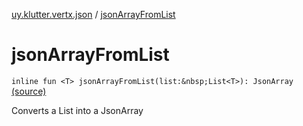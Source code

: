 [uy.klutter.vertx.json](index.md) / [jsonArrayFromList](.)


# jsonArrayFromList
`inline fun <T> jsonArrayFromList(list:&nbsp;List<T>): JsonArray` [(source)](https://github.com/kohesive/klutter/blob/master/vertx3-jdk8/src/main/kotlin/uy/klutter/vertx/json/VertxJson.kt#L35)

Converts a List into a JsonArray


